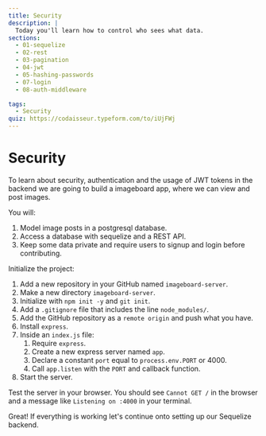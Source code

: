 ```yaml
---
title: Security
description: |
  Today you'll learn how to control who sees what data.
sections:
  - 01-sequelize
  - 02-rest
  - 03-pagination
  - 04-jwt
  - 05-hashing-passwords
  - 07-login
  - 08-auth-middleware

tags:
  - Security
quiz: https://codaisseur.typeform.com/to/iUjFWj
---
```


# Security

To learn about security, authentication and the usage of JWT tokens in the backend we are going to build a imageboard app, where we can view and post images.

You will:

1. Model image posts in a postgresql database.
1. Access a database with sequelize and a REST API.
1. Keep some data private and require users to signup and login before contributing.

Initialize the project:

1. Add a new repository in your GitHub named `imageboard-server`.
1. Make a new directory `imageboard-server`.
1. Initialize with `npm init -y` and `git init`.
1. Add a `.gitignore` file that includes the line `node_modules/`.
1. Add the GitHub repository as a `remote origin` and push what you have.
1. Install `express`.
1. Inside an `index.js` file:
   1. Require `express`.
   1. Create a new express server named `app`.
   1. Declare a constant `port` equal to `process.env.PORT` or 4000.
   1. Call `app.listen` with the `PORT` and callback function.
1. Start the server.

Test the server in your browser.
You should see `Cannot GET /` in the browser and a message like `Listening on :4000` in your terminal.

Great! If everything is working let's continue onto setting up our Sequelize backend.
